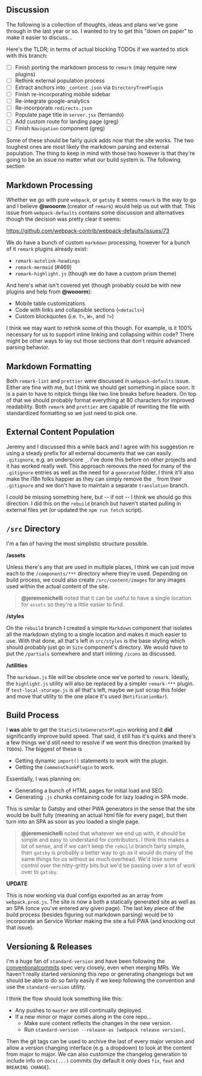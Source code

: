 Discussion
----------

The following is a collection of thoughts, ideas and plans we've gone through
in the last year or so. I wanted to try to get this "down on paper" to make it
easier to discuss...

Here's the TLDR; in terms of actual blocking TODOs if we wanted to stick with
this branch:

- [ ] Finish porting the markdown process to `remark` (may require new plugins)
- [ ] Rethink external population process
- [ ] Extract anchors into `_content.json` via `DirectoryTreePlugin`
- [ ] Finish re-incorporating mobile sidebar
- [ ] Re-integrate google-analytics
- [ ] Re-incorporate `redirects.json`
- [ ] Populate page title in `server.jsx` (fernando)
- [ ] Add custom route for landing page (greg)
- [ ] Finish `Navigation` component (greg)

Some of these should be fairly quick adds now that the site works. The two
toughest ones are most likely the markdown parsing and external population. The
thing to keep in mind with those two however is that they're going to be an
issue no matter what our build system is. The following section


## Markdown Processing

Whether we go with pure `webpack`, or `gatsby` it seems `remark` is the way to
go and I believe __@wooorm__ (creator of `remark`) would help us out with that.
This issue from `webpack-defaults` contains some discussion and alternatives
though the decision was pretty clear it seems:

https://github.com/webpack-contrib/webpack-defaults/issues/73

We do have a bunch of custom `markdown` processing, however for a bunch of it
`remark` plugins already exist:

- `remark-autolink-headings`
- `remark-mermaid` (#469)
- `remark-highlight.js` (though we do have a custom prism theme)

And here's what isn't covered yet (though probably could be with new plugins
and help from __@wooorm__):

- Mobile table customizations
- Code with links and collapsible sections (`<details>`)
- Custom blockquotes (i.e. `T>`, `W>`, and `?>`)

I think we may want to rethink some of this though. For example, is it 100%
necessary for us to support inline linking and collapsing within code? There
might be other ways to lay out those sections that don't require advanced
parsing behavior.


## Markdown Formatting

Both `remark-lint` and `prettier` were discussed in `webpack-defaults` issue.
Either are fine with me, but I think we should get something in place soon. It
is a pain to have to nitpick things like two line breaks before headers. On top
of that we should probably format everything at 80 characters for improved
readability. Both `remark` and `prettier` are capable of rewriting the file
with standardized formatting so we just need to pick one.


## External Content Population

Jeremy and I discussed this a while back and I agree with his suggestion re
using a steady prefix for all external documents that we can easily
`.gitignore`, e.g. an underscore `_`. I've done this before on other projects
and it has worked really well. This approach removes the need for many of the
`.gitignore` entries as well as the need for a `generated` folder. I think
it'll also make the i18n folks happier as they can simply remove the `_` from
their `.gitignore` and we don't have to maintain a separate `translation`
branch.

I could be missing something here, but -- if not -- I think we should go this
direction. I did this on the `rebuild` branch but haven't started pulling in
external files yet (or updated the `npm run fetch` script).


## `/src` Directory

I'm a fan of having the most simplistic structure possible.

__/assets__

Unless there's any that are used in multiple places, I think we can just move
each to the `/components/***` directory where they're used. Depending on build
process, we could also create `/src/content/images` for any images used within
the actual content of the site.

> __@jeremenichelli__ noted that it can be useful to have a single location for
> `assets` so they're a little easier to find.

__/styles__

On the `rebuild` branch I created a simple `Markdown` component that isolates
all the markdown styling to a single location and makes it much easier to use.
With that done, all that's left in `src/styles` is the base styling which
should probably just go in `Site` component's directory. We would have to put
the `/partials` somewhere and start inlining `/icons` as discussed.

__/utilities__

The `markdown.js` file will be obsolete once we've ported to `remark`. Ideally,
the `highlight.js` utility will also be replaced by a simpler `remark-***`
plugin. If `test-local-storage.js` is all that's left, maybe we just scrap this
folder and move that utility to the one place it's used (`NotificationBar`).


## Build Process

I __was__ able to get the `StaticSiteGeneratorPlugin` working and it __did__
significantly improve build speed. That said, it still has it's quirks and
there's a few things we'd still need to resolve if we went this direction
(marked by `TODO`s). The biggest of these is

- Getting dynamic `import()` statements to work with the plugin.
- Getting the `CommonsChunkPlugin` to work.

Essentially, I was planning on:

- Generating a bunch of HTML pages for initial load and SEO.
- Generating `.js` chunks containing code for lazy loading in SPA mode.

This is similar to Gatsby and other PWA generators in the sense that the site
would be built fully (meaning an actual html file for every page), but then
turn into an SPA as soon as you loaded a single page.

> __@jeremenichelli__ noted that whatever we end up with, it should be simple
> and easy to understand for contributors. I think this makes a lot of sense,
> and if we can't keep the `rebuild` branch fairly simple, then `gatsby` is
> probably a better way to go as it would do many of the same things for us
> without as much overhead. We'd lose some control over the nitty-gritty bits
> but we'd be passing over a lot of work over to `gatsby`.

__UPDATE__

This is now working via dual configs exported as an array from
`webpack.prod.js`. The site is now a both a statically generated site as well
as an SPA (once you've entered any given page). The last key piece of the build
process (besides figuring out markdown parsing) would be to incorporate an
Service Worker making the site a full PWA (and knocking out that issue).


## Versioning & Releases

I'm a huge fan of `standard-version` and have been following the
[conventionalcommits][1] spec very closely, even when merging MRs. We haven't
really started versioning this repo or generating changelogs but we should be
able to do so fairly easily if we keep following the convention and use the
`standard-version` utility.

I think the flow should look something like this:

- Any pushes to `master` are still continually deployed.
- If a new minor or major comes along in the core repo...
  - Make sure content reflects the changes in the new version.
  - Run `standard-version --release-as [webpack release version]`.

Then the git tags can be used to archive the last of every major version and
allow a version changing interface (e.g. a dropdown) to look at the content
from major to major. We can also customize the changelog generation to include
info on `docs(...)` commits (by default it only does `fix`, `feat` and
`BREAKING CHANGE`).


[1]: http://conventionalcommits.org/
